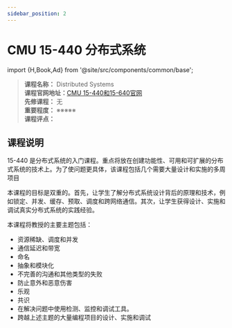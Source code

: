 ```yaml
---
sidebar_position: 2
---
```


# CMU 15-440 分布式系统

import {H,Book,Ad} from '@site/src/components/common/base';


>**课程名称：** Distributed Systems  
**课程官网地址：**[CMU 15-440和15-640官网](https://www.andrew.cmu.edu/course/15-440/)  
**先修课程：** 无  
**重要程度：** ※※※※※  
**课程评点：** 

## 课程说明
15-440 是分布式系统的入门课程。重点将放在创建功能性、可用和可扩展的分布式系统的技术上。为了使问题更具体，该课程包括几个需要大量设计和实施的多周项目

本课程的目标是双重的。首先，让学生了解分布式系统设计背后的原理和技术，例如锁定、并发、缓存、预取、调度和跨网络通信。其次，让学生获得设计、实施和调试真实分布式系统的实践经验。

本课程将教授的主要主题包括：

- 资源稀缺、调度和并发
- 通信延迟和带宽
- 命名
- 抽象和模块化
- 不完善的沟通和其他类型的失败
- 防止意外和恶意伤害
- 乐观
- 共识
- 在解决问题中使用检测、监控和调试工具。
- 跨越上述主题的大量编程项目的设计、实施和调试



<Comment></Comment>
